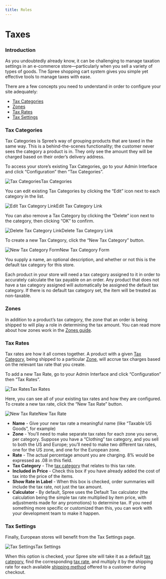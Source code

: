```yaml
---
title: Roles
---
```


# Taxes

### Introduction <a id="introduction"></a>

As you undoubtedly already know, it can be challenging to manage taxation settings in an e-commerce store—particularly when you sell a variety of types of goods. The Spree shopping cart system gives you simple yet effective tools to manage taxes with ease.

There are a few concepts you need to understand in order to configure your site adequately:

* [Tax Categories](https://app.gitbook.com/@spark-solutions/s/spree-user-documentation/v/master/configuration/taxes#tax-categories)
* [Zones](https://app.gitbook.com/@spark-solutions/s/spree-user-documentation/~/drafts/-Mgyq9PZ5ahv_G-_lZ33/v/master/configuration/taxes#zones)
* [Tax Rates](https://app.gitbook.com/@spark-solutions/s/spree-user-documentation/~/drafts/-Mgyq9PZ5ahv_G-_lZ33/v/master/configuration/taxes#tax-rates)
* [Tax Settings](https://app.gitbook.com/@spark-solutions/s/spree-user-documentation/~/drafts/-Mgyq9PZ5ahv_G-_lZ33/v/master/configuration/taxes#tax-settings)

### Tax Categories <a id="tax-categories"></a>

Tax Categories is Spree’s way of grouping products that are taxed in the same way. This is a behind-the-scenes functionality; the customer never sees the category a product is in. They only see the amount they will be charged based on their order’s delivery address.

To access your store’s existing Tax Categories, go to your Admin Interface and click “Configuration” then “Tax Categories”.

![Tax Categories](https://guides.spreecommerce.org/static/31df4b8645d1fb2f59bc181e00146ef2/a56d7/tax_categories.jpg)Tax Categories

You can edit existing Tax Categories by clicking the “Edit” icon next to each category in the list.

![Edit Tax Category Link](https://guides.spreecommerce.org/static/9f79bec2cff00d03fe9dd76ba6f5fee8/096b1/edit_tax_category_link.jpg)Edit Tax Category Link

You can also remove a Tax Category by clicking the “Delete” icon next to the category, then clicking “OK” to confirm.

![Delete Tax Category Link](https://guides.spreecommerce.org/static/47bdca6c5c471fa9fda02f91f72dd44c/253f8/delete_tax_category_link.jpg)Delete Tax Category Link

To create a new Tax Category, click the “New Tax Category” button.

![New Tax Category Form](https://guides.spreecommerce.org/static/ac13af987f6b1ea103c2bacd493a7794/d2252/new_tax_category_form.jpg)New Tax Category Form

You supply a name, an optional description, and whether or not this is the default tax category for this store.

Each product in your store will need a tax category assigned to it in order to accurately calculate the tax payable on an order. Any product that does not have a tax category assigned will automatically be assigned the default tax category. If there is no default tax category set, the item will be treated as non-taxable.

### Zones <a id="zones"></a>

In addition to a product’s tax category, the zone that an order is being shipped to will play a role in determining the tax amount. You can read more about how zones work in the [Zones guide](https://guides.spreecommerce.org/user/shipments/zones.html).

### Tax Rates <a id="tax-rates"></a>

Tax rates are how it all comes together. A product with a given [Tax Category](https://guides.spreecommerce.org/user/configuration/configuring_taxes.html#tax-categories), being shipped to a particular [Zone](https://guides.spreecommerce.org/user/configuration/configuring_taxes.html#zones), will accrue tax charges based on the relevant tax rate that you create.

To add a new Tax Rate, go to your Admin Interface and click “Configuration” then “Tax Rates”.

![Tax Rates](https://guides.spreecommerce.org/static/a65099af6798d906a59cdb56330aa2ee/baf3d/tax_rates.jpg)Tax Rates

Here, you can see all of your existing tax rates and how they are configured. To create a new tax rate, click the “New Tax Rate” button.

![New Tax Rate](https://guides.spreecommerce.org/static/a9f6544772d72a09bdb55c49b8f2c173/1060f/new_tax_rate.jpg)New Tax Rate

* **Name** - Give your new tax rate a meaningful name \(like “Taxable US Goods”, for example\)
* **Zone** - You’ll need to make separate tax rates for each zone you serve, per category. Suppose you have a “Clothing” tax category, and you sell to both the US and Europe; you’ll need to make two different tax rates, one for the US zone, and one for the European zone.
* **Rate** - The actual percentage amount you are charging. 8% would be expressed as .08 in this field.
* **Tax Category** - The [tax category](https://guides.spreecommerce.org/user/configuration/configuring_taxes.html#tax-categories) that relates to this tax rate.
* **Included in Price** - Check this box if you have already added the cost of tax into the price of the items.
* **Show Rate in Label** - When this box is checked, order summaries will include the tax rate, not just the tax amount.
* **Calculator** - By default, Spree uses the Default Tax calculator \(the calculation being the simple tax rate multiplied by item price, with adjustments made for any promotions\) to determine tax. If you need something more specific or customized than this, you can work with your development team to make it happen.

### Tax Settings <a id="tax-settings"></a>

Finally, European stores will benefit from the Tax Settings page.

![Tax Settings](https://guides.spreecommerce.org/static/d3c6c0235543052c3ffb8dc29fac3cfd/fabf6/tax_settings.jpg)Tax Settings

When this option is checked, your Spree site will take it as a default [tax category](https://guides.spreecommerce.org/user/configuration/configuring_taxes.html#tax-categories), find the corresponding [tax rate](https://guides.spreecommerce.org/user/configuration/configuring_taxes.html#tax-rates), and multiply it by the shipping rate for each available [shipping method](https://guides.spreecommerce.org/user/shipments/shipping_methods.html) offered to a customer during checkout.

